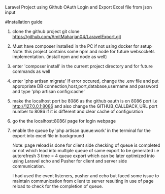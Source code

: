 Laravel Project using Github OAuth Login and Export Excel file from json input



#Installation guide

1. clone the github project
   git clone https://github.com/AmitMaharjan04/LaravelExport.git

2. Must have composer installed in the PC if not using docker for setup
   Note: this project contains some npm and node for future websockets implementation. (install npm and node as well)

3. enter 'composer install' in the current project directory and for future commands as well

4. enter 'php artisan migrate'
   If error occured, change the .env file and put appropriate DB connection,host,port,database,username and password and type 'php artisan config:cache'

5. make the localhost port be 8086 as the github oauth is on 8086 port i.e http://127.0.0.1:8086
   and also change the GITHUB_CALLBACK_URL port number to 8086 if it is different and clear cache of configuration

6. go the the localhost:8086/ page for login webpage
   
7. enable the queue by 'php artisan queue:work' in the terminal for the export into excel file in background

   Note: page reload is done for client side checking of queue is completed or not which lead into multiple queue of same export to be generated
   i.e autorefresh 3 time = 4 queue export which can be later optimized into using Laravel echo and Pusher for client and server side communication.

   I had used the event listeners, pusher and echo but faced some issue to maintain communication from client to server resulting in use of page reload to check for the completion of queue.
